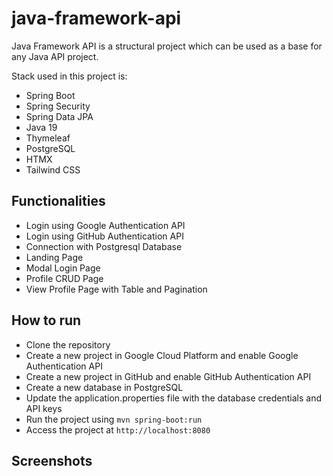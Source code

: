 # java-framework-api
Java Framework API is a structural project which can be used as a base for any Java API project. 

Stack used in this project is:
- Spring Boot
- Spring Security
- Spring Data JPA
- Java 19
- Thymeleaf
- PostgreSQL
- HTMX
- Tailwind CSS

## Functionalities
- Login using Google Authentication API
- Login using GitHub Authentication API
- Connection with Postgresql Database
- Landing Page
- Modal Login Page
- Profile CRUD Page
- View Profile Page with Table and Pagination

## How to run
- Clone the repository
- Create a new project in Google Cloud Platform and enable Google Authentication API
- Create a new project in GitHub and enable GitHub Authentication API
- Create a new database in PostgreSQL
- Update the application.properties file with the database credentials and API keys
- Run the project using `mvn spring-boot:run`
- Access the project at `http://localhost:8080`

## Screenshots


